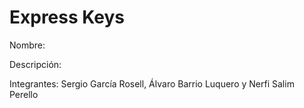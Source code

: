# Express Keys

Nombre:

Descripción:

Integrantes: Sergio García Rosell, Álvaro Barrio Luquero y Nerfi Salim Perello
